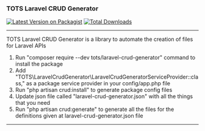 ### TOTS Laravel CRUD Generator

[![Latest Version on Packagist](https://img.shields.io/packagist/v/tots/laravel-crud-generator.svg?style=flat-square)](https://packagist.org/packages/tots/laravel-crud-generator)
[![Total Downloads](https://img.shields.io/packagist/dt/tots/laravel-crud-generator?style=flat-square)](https://packagist.org/packages/tots/laravel-crud-generator)

---
TOTS Laravel CRUD Generator is a library to automate the creation of files for Laravel APIs

1. Run "composer require --dev tots/laravel-crud-generator" command to install the package
2. Add "TOTS\LaravelCrudGenerator\LaravelCrudGeneratorServiceProvider::class," as a package service provider in your config/app.php file
3. Run "php artisan crud:install" to generate package config files
4. Update json file called "laravel-crud-generator.json" with all the things that you need
5. Run "php artisan crud:generate" to generate all the files for the definitions given at laravel-crud-generator.json file
---
